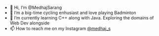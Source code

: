 - 👋 Hi, I’m @MedhajSarang
- 👀 I’m a big-time cycling enhusiast and love playing Badminton
- 🌱 I’m currently learning C++ along with Java. Exploring the domains of Web Dev alongside
- 📫 How to reach me on my Instagram [@medhaj_s](https://www.instagram.com/medhaj_s/?hl=en)

<!---
MedhajSarang/MedhajSarang is a ✨ special ✨ repository because its `README.md` (this file) appears on your GitHub profile.
You can click the Preview link to take a look at your changes.
--->
